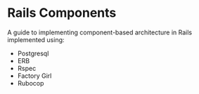 # Rails Components

A guide to implementing component-based architecture in Rails implemented using:

* Postgresql
* ERB
* Rspec
* Factory Girl
* Rubocop
